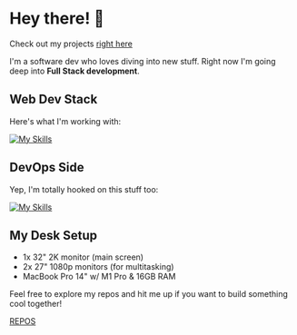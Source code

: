 # Hey there! 👋

Check out my projects [right here](https://github.com/PedroVMota?tab=repositories)

I'm a software dev who loves diving into new stuff. Right now I'm going deep into **Full Stack development**.

## Web Dev Stack
Here's what I'm working with:

[![My Skills](https://skillicons.dev/icons?i=ts,html,css,python,php,mysql,postgres,node)](https://skillicons.dev)

## DevOps Side
Yep, I'm totally hooked on this stuff too:

[![My Skills](https://skillicons.dev/icons?i=cpp,linux,bash,docker,arch,kubernetes)](https://skillicons.dev)

## My Desk Setup
- 1x 32" 2K monitor (main screen)
- 2x 27" 1080p monitors (for multitasking)
- MacBook Pro 14" w/ M1 Pro & 16GB RAM

Feel free to explore my repos and hit me up if you want to build something cool together! 

[REPOS](https://github.com/PedroVMota?tab=repositories)
